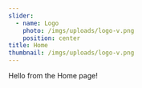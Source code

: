 ```yaml
---
slider:
  - name: Logo
    photo: /imgs/uploads/logo-v.png
    position: center
title: Home
thumbnail: /imgs/uploads/logo-v.png
---
```

Hello from the Home page!

